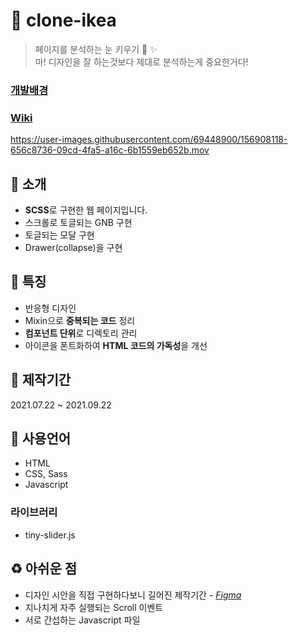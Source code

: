 # 🙌 clone-ikea
> 페이지를 분석하는 눈 키우기 👀 ✨  
> 마! 디자인을 잘 하는것보다 제대로 분석하는게 중요한거다!

### [개발배경](https://github.com/DuetoPark/clone-ikea/wiki/%EA%B0%9C%EB%B0%9C%EB%B0%B0%EA%B2%BD)
### [Wiki](https://github.com/DuetoPark/clone-ikea/wiki)

https://user-images.githubusercontent.com/69448900/156908118-656c8736-09cd-4fa5-a16c-6b1559eb652b.mov


## 📝 소개
- **SCSS**로 구현한 웹 페이지입니다.
- 스크롤로 토글되는 GNB 구현
- 토글되는 모달 구현
- Drawer(collapse)을 구현

## 🔖 특징
- 반응형 디자인
- Mixin으로 **중복되는 코드** 정리
- **컴포넌트 단위**로 디렉토리 관리
- 아이콘을 폰트화하여 **HTML 코드의 가독성**을 개선

## 📆 제작기간
2021.07.22 ~ 2021.09.22

## 🙌 사용언어
- HTML
- CSS, Sass
- Javascript

### 라이브러리
- tiny-slider.js

## ♻️ 아쉬운 점
- 디자인 시안을 직접 구현하다보니 길어진 제작기간 *- [Figma](https://www.figma.com/file/nIR7s6yVOzWmnXe6uP68Gv/IKEA)*
- 지나치게 자주 실행되는 Scroll 이벤트
- 서로 간섭하는 Javascript 파일
